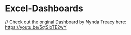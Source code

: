# Excel-Dashboards






















 // Check out the original Dashboard by Mynda Treacy here: https://youtu.be/5qtSioTE2wY 
